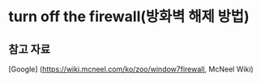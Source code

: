 # turn off the firewall(방화벽 해제 방법)

## 참고 자료

[Google] (https://wiki.mcneel.com/ko/zoo/window7firewall, McNeel Wiki)
